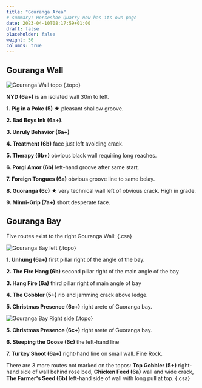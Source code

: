 ```yaml
---
title: "Gouranga Area"
# summary: Horseshoe Quarry now has its own page
date: 2023-04-10T08:17:59+01:00
draft: false
placeholder: false
weight: 50
columns: true
---
```


## Gouranga Wall


![Gouranga Wall topo](/img/peak/stoney/horseshoe-quarry-gouranga-wall.jpg)
{.topo}

**NYD (6a+)** is an isolated wall 30m to left.

**1. Pig in a Poke (5)** &starf; pleasant shallow groove.

**2. Bad Boys Ink (6a+)**.

**3. Unruly Behavior (6a+)**

**4. Treatment (6b)** face just left avoiding crack.

**5. Therapy (6b+)** obvious black wall requiring long reaches.

**6. Porgi Amor (6b)** left-hand groove after same start.

**7. Foreign Tongues (6a)** obvious groove line to same belay.

**8. Guoranga (6c)** &starf; very technical wall left of obvious crack. High in grade.

**9. Minni-Grip (7a+)** short desperate face.



## Gouranga Bay

Five routes exist to the right Gouranga Wall:
{.csa}

![Gouranga Bay left](/img/peak/stoney/horseshoe-gouranga-bay-left.jpg)
{.topo}


**1. Unhung (6a+)** first pillar right of the angle of the bay.

**2. The Fire Hang (6b)** second pillar right of the main angle of the bay

**3. Hang Fire (6a)** third pillar right of main angle of bay

**4. The Gobbler (5+)** rib and jamming crack above ledge.

**5. Christmas Presence (6c+)** right arete of Guoranga bay.

![Gouranga Bay Right side](/img/peak/stoney/horseshoe-gouranga-bay-right.jpg)
{.topo}

**5. Christmas Presence (6c+)** right arete of Guoranga bay.

**6. Steeping the Goose (6c)** the left-hand line

**7. Turkey Shoot (6a+)** right-hand line on small wall. Fine Rock.


There are 3 more routes not marked on the topos: **Top Gobbler (5+)** right-hand side of wall behind rose bed, **Chicken Feed (6a)** wall and wide crack, **The Farmer's Seed (6b)** left-hand side of wall with long pull at top.
{.csa}




